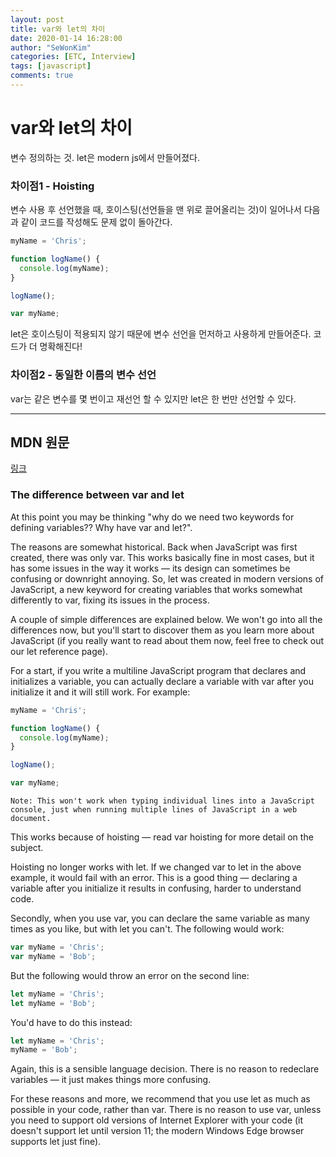 ```yaml
---
layout: post
title: var와 let의 차이 
date: 2020-01-14 16:28:00
author: "SeWonKim"
categories: [ETC, Interview]
tags: [javascript]
comments: true
---
```


# var와 let의 차이

변수 정의하는 것. let은 modern js에서 만들어졌다.

### 차이점1 - Hoisting

변수 사용 후 선언했을 때, 호이스팅(선언들을 맨 위로 끌어올리는 것)이 일어나서 다음과 같이 코드를 작성해도 문제 없이 돌아간다.

```javascript
myName = 'Chris';

function logName() {
  console.log(myName);
}

logName();

var myName;
```

let은 호이스팅이 적용되지 않기 때문에 변수 선언을 먼저하고 사용하게 만들어준다. 코드가 더 명확해진다!



### 차이점2 - 동일한 이름의 변수 선언

var는 같은 변수를 몇 번이고 재선언 할 수 있지만 let은 한 번만 선언할 수 있다.


---

## MDN 원문

[링크](https://developer.mozilla.org/en-US/docs/Learn/JavaScript/First_steps/Variables#The_difference_between_var_and_let)

### The difference between var and let

At this point you may be thinking "why do we need two keywords for defining variables?? Why have var and let?".

The reasons are somewhat historical. Back when JavaScript was first created, there was only var. This works basically fine in most cases, but it has some issues in the way it works — its design can sometimes be confusing or downright annoying. So, let was created in modern versions of JavaScript, a new keyword for creating variables that works somewhat differently to var, fixing its issues in the process.

A couple of simple differences are explained below. We won't go into all the differences now, but you'll start to discover them as you learn more about JavaScript (if you really want to read about them now, feel free to check out our let reference page).

For a start, if you write a multiline JavaScript program that declares and initializes a variable, you can actually declare a variable with var after you initialize it and it will still work. For example:

```javascript
myName = 'Chris';

function logName() {
  console.log(myName);
}

logName();

var myName;
```

`Note: This won't work when typing individual lines into a JavaScript console, just when running multiple lines of JavaScript in a web document.`

This works because of hoisting — read var hoisting for more detail on the subject.

Hoisting no longer works with let. If we changed var to let in the above example, it would fail with an error. This is a good thing — declaring a variable after you initialize it results in confusing, harder to understand code.

Secondly, when you use var, you can declare the same variable as many times as you like, but with let you can't. The following would work:

```javascript
var myName = 'Chris';
var myName = 'Bob';
```
But the following would throw an error on the second line:

```javascript
let myName = 'Chris';
let myName = 'Bob';
```
You'd have to do this instead:

```javascript
let myName = 'Chris';
myName = 'Bob';
```
Again, this is a sensible language decision. There is no reason to redeclare variables — it just makes things more confusing.

For these reasons and more, we recommend that you use let as much as possible in your code, rather than var. There is no reason to use var, unless you need to support old versions of Internet Explorer with your code (it doesn't support let until version 11; the modern Windows Edge browser supports let just fine).
